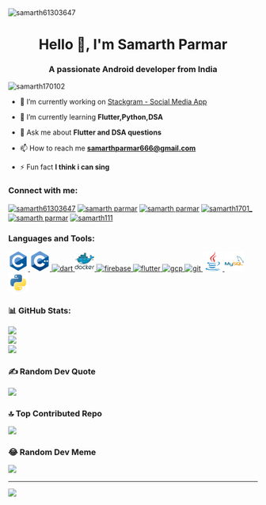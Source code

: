 <img align="center" src="https://camo.githubusercontent.com/5ddf73ad3a205111cf8c686f687fc216c2946a75005718c8da5b837ad9de78c9/68747470733a2f2f7468756d62732e6766796361742e636f6d2f4576696c4e657874446576696c666973682d736d616c6c2e676966" alt="samarth61303647" height="100" width="100" />

<h1 align="center">Hello 👋, I'm Samarth Parmar</h1>
<h3 align="center">A passionate Android developer from India</h3>

<p align="left"> <img src="https://komarev.com/ghpvc/?username=samarth170102&label=Profile%20views&color=0e75b6&style=flat" alt="samarth170102" /> </p>

- 🔭 I’m currently working on [Stackgram - Social Media App](https://drive.google.com/drive/folders/1fTN5HjjskXgJY-AYDMTWxaRaWnuOyH5V?usp=sharing)

- 🌱 I’m currently learning **Flutter,Python,DSA**

- 💬 Ask me about **Flutter and DSA questions**

- 📫 How to reach me **samarthparmar666@gmail.com**

- ⚡ Fun fact **I think i can sing**

<h3 align="left">Connect with me:</h3>
<p align="left">
<a href="https://twitter.com/samarth61303647" target="blank"><img align="center" src="https://raw.githubusercontent.com/rahuldkjain/github-profile-readme-generator/master/src/images/icons/Social/twitter.svg" alt="samarth61303647" height="30" width="40" /></a>
<a href="https://linkedin.com/in/samarth parmar" target="blank"><img align="center" src="https://raw.githubusercontent.com/rahuldkjain/github-profile-readme-generator/master/src/images/icons/Social/linked-in-alt.svg" alt="samarth parmar" height="30" width="40" /></a>
<a href="https://fb.com/samarth parmar" target="blank"><img align="center" src="https://raw.githubusercontent.com/rahuldkjain/github-profile-readme-generator/master/src/images/icons/Social/facebook.svg" alt="samarth parmar" height="30" width="40" /></a>
<a href="https://instagram.com/samarth1701_" target="blank"><img align="center" src="https://raw.githubusercontent.com/rahuldkjain/github-profile-readme-generator/master/src/images/icons/Social/instagram.svg" alt="samarth1701_" height="30" width="40" /></a>
<a href="https://www.youtube.com/c/samarth parmar" target="blank"><img align="center" src="https://raw.githubusercontent.com/rahuldkjain/github-profile-readme-generator/master/src/images/icons/Social/youtube.svg" alt="samarth parmar" height="30" width="40" /></a>
<a href="https://codeforces.com/profile/samarth111" target="blank"><img align="center" src="https://raw.githubusercontent.com/rahuldkjain/github-profile-readme-generator/master/src/images/icons/Social/codeforces.svg" alt="samarth111" height="30" width="40" /></a>
</p>

<h3 align="left">Languages and Tools:</h3>
<p align="left"> <a href="https://www.cprogramming.com/" target="_blank" rel="noreferrer"> <img src="https://raw.githubusercontent.com/devicons/devicon/master/icons/c/c-original.svg" alt="c" width="40" height="40"/> </a> <a href="https://www.w3schools.com/cpp/" target="_blank" rel="noreferrer"> <img src="https://raw.githubusercontent.com/devicons/devicon/master/icons/cplusplus/cplusplus-original.svg" alt="cplusplus" width="40" height="40"/> </a> <a href="https://dart.dev" target="_blank" rel="noreferrer"> <img src="https://www.vectorlogo.zone/logos/dartlang/dartlang-icon.svg" alt="dart" width="40" height="40"/> </a> <a href="https://www.docker.com/" target="_blank" rel="noreferrer"> <img src="https://raw.githubusercontent.com/devicons/devicon/master/icons/docker/docker-original-wordmark.svg" alt="docker" width="40" height="40"/> </a> <a href="https://firebase.google.com/" target="_blank" rel="noreferrer"> <img src="https://www.vectorlogo.zone/logos/firebase/firebase-icon.svg" alt="firebase" width="40" height="40"/> </a> <a href="https://flutter.dev" target="_blank" rel="noreferrer"> <img src="https://www.vectorlogo.zone/logos/flutterio/flutterio-icon.svg" alt="flutter" width="40" height="40"/> </a> <a href="https://cloud.google.com" target="_blank" rel="noreferrer"> <img src="https://www.vectorlogo.zone/logos/google_cloud/google_cloud-icon.svg" alt="gcp" width="40" height="40"/> </a> <a href="https://git-scm.com/" target="_blank" rel="noreferrer"> <img src="https://www.vectorlogo.zone/logos/git-scm/git-scm-icon.svg" alt="git" width="40" height="40"/> </a> <a href="https://www.java.com" target="_blank" rel="noreferrer"> <img src="https://raw.githubusercontent.com/devicons/devicon/master/icons/java/java-original.svg" alt="java" width="40" height="40"/> </a> <a href="https://www.mysql.com/" target="_blank" rel="noreferrer"> <img src="https://raw.githubusercontent.com/devicons/devicon/master/icons/mysql/mysql-original-wordmark.svg" alt="mysql" width="40" height="40"/> </a> <a href="https://www.python.org" target="_blank" rel="noreferrer"> <img src="https://raw.githubusercontent.com/devicons/devicon/master/icons/python/python-original.svg" alt="python" width="40" height="40"/> </a> </p>

### 📊 GitHub Stats:
![](https://github-readme-stats.vercel.app/api?username=Samarth170102&theme=dark&hide_border=false&include_all_commits=true&count_private=true)<br/>
![](https://github-readme-streak-stats.herokuapp.com/?user=Samarth170102&theme=dark&hide_border=false)<br/>
![](https://github-readme-stats.vercel.app/api/top-langs/?username=Samarth170102&theme=dark&hide_border=false&include_all_commits=true&count_private=true&layout=compact)

### ✍️ Random Dev Quote
![](https://quotes-github-readme.vercel.app/api?type=horizontal&theme=radical)

### 🔝 Top Contributed Repo
![](https://github-contributor-stats.vercel.app/api?username=Samarth170102&limit=5&theme=dark&combine_all_yearly_contributions=true)

### 😂 Random Dev Meme
<img src='https://randommeme-five.vercel.app/' style="height: 400px;"/>

---
[![](https://visitcount.itsvg.in/api?id=Samarth170102&icon=0&color=0)](https://visitcount.itsvg.in)
